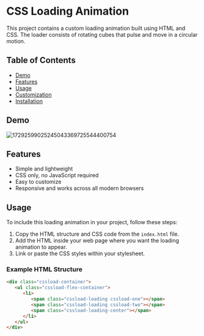 # CSS Loading Animation

This project contains a custom loading animation built using HTML and CSS. The loader consists of rotating cubes that pulse and move in a circular motion.

## Table of Contents

- [Demo](#demo)
- [Features](#features)
- [Usage](#usage)
- [Customization](#customization)
- [Installation](#installation)

## Demo
![17292599025245043369725544400754](https://github.com/user-attachments/assets/997c3e1f-b6bc-494f-a770-ffc367016f06)


## Features

- Simple and lightweight
- CSS only, no JavaScript required
- Easy to customize
- Responsive and works across all modern browsers

## Usage

To include this loading animation in your project, follow these steps:

1. Copy the HTML structure and CSS code from the `index.html` file.
2. Add the HTML inside your web page where you want the loading animation to appear.
3. Link or paste the CSS styles within your stylesheet.

### Example HTML Structure

```html
<div class="cssload-container">
   <ul class="cssload-flex-container">
      <li>
         <span class="cssload-loading cssload-one"></span>
         <span class="cssload-loading cssload-two"></span>
         <span class="cssload-loading-center"></span>
      </li>
   </ul>
</div>



